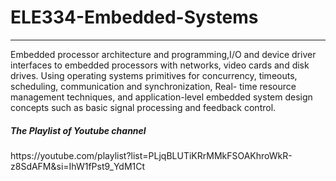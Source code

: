 # ELE334-Embedded-Systems
<hr>
Embedded processor architecture and programming,I/O and device driver interfaces to embedded processors with networks, video cards and disk drives. Using operating systems primitives for concurrency, timeouts, scheduling, communication and synchronization, Real- time resource management techniques, and application-level embedded system design concepts such as basic signal processing and feedback control. 
<h5>The Playlist of Youtube channel</h5>
https://youtube.com/playlist?list=PLjqBLUTiKRrMMkFSOAKhroWkR-z8SdAFM&si=IhW1fPst9_YdM1Ct
